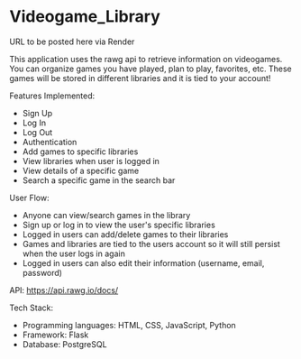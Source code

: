 # Videogame_Library

URL to be posted here via Render

This application uses the rawg api to retrieve information on videogames.
You can organize games you have played, plan to play, favorites, etc.
These games will be stored in different libraries and it is tied to your account!

Features Implemented:

- Sign Up
- Log In
- Log Out
- Authentication
- Add games to specific libraries
- View libraries when user is logged in
- View details of a specific game
- Search a specific game in the search bar

User Flow:

- Anyone can view/search games in the library
- Sign up or log in to view the user's specific libraries
- Logged in users can add/delete games to their libraries
- Games and libraries are tied to the users account so it will still persist when the user logs in again
- Logged in users can also edit their information (username, email, password)

API: https://api.rawg.io/docs/

Tech Stack:

- Programming languages: HTML, CSS, JavaScript, Python
- Framework: Flask
- Database: PostgreSQL
